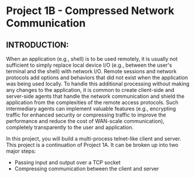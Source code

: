 # Project 1B - Compressed Network Communication
## INTRODUCTION:
When an application (e.g., shell) is to be used remotely, it is usually not sufficient to simply replace local device I/O (e.g., between the user's terminal and the shell) with network I/O. Remote sessions and network protocols add options and behaviors that did not exist when the application was being used locally. To handle this additional processing without making any changes to the application, it is common to create client-side and server-side agents that handle the network communication and shield the application from the complexities of the remote access protocols. Such intermediary agents can implement valuable features (e.g., encrypting traffic for enhanced security or compressing traffic to improve the performance and reduce the cost of WAN-scale communication), completely transparently to the user and application.

In this project, you will build a multi-process telnet-like client and server. This project is a continuation of Project 1A. It can be broken up into two major steps:

* Passing input and output over a TCP socket
* Compressing communication between the client and server